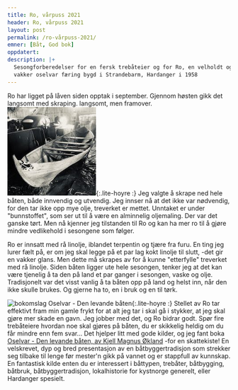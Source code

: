 ```yaml
---
title: Ro, vårpuss 2021
header: Ro, vårpuss 2021
layout: post
permalink: /ro-vårpuss-2021/
emner: [Båt, God bok]
oppdatert:
description: |+
  Sesongforberedelser for en fersk trebåteier og for Ro, en velholdt og
  vakker oselvar færing bygd i Strandebarm, Hardanger i 1958
---
```


Ro har ligget på låven siden opptak i september. Gjennom høsten gikk det langsomt med skraping. langsomt, men framover.  ![båten Ro på låven, skrapet ned](/assets/images/ro-ved-ro-på-låven.jpg){:.lite-hoyre :} Jeg valgte å skrape ned hele båten, både innvendig og utvendig. Jeg innser nå at det ikke var nødvendig, for den tar ikke opp mye olje, treverket er mettet. Unntaket er under "bunnstoffet", som ser ut til å være en alminnelig oljemaling. Der var det ganske tørt. Men nå kjenner jeg tilstanden til Ro og kan ha mer ro til å gjøre mindre vedlikehold i sesongene som følger.

Ro er innsatt med rå linolje, iblandet terpentin og tjære fra furu. En ting jeg lurer fælt på, er om jeg skal legge på et par lag kokt linolje til slutt, -det gir en vakker glans. Men dette må skrapes av for å kunne "etterfylle" treverket med rå linolje. Siden båten ligger ute hele sesongen, tenker jeg at det kan være tjenelig å ta den på land et par ganger i sesongen, vaske og olje. Tradisjonelt var det visst vanlig å ta båten opp på land og helst inn, når den ikke skulle brukes. Og gjerne ha to, en i bruk og en til tørk.

![bokomslag Oselvar - Den levande båten](/assets/images/bok-oselvar-den-levande-båten.jpg){:.lite-hoyre :} Stellet av Ro tar effektivt fram min gamle frykt for at alt jeg tar i skal gå i stykker, at jeg skal gjøre mer skade en gavn. Jeg jobber med det, og Ro bidrar godt. Spør fire trebåteiere hvordan noe skal gjøres på båten, du er skikkelig heldig om du får mindre enn fem svar... Det hjelper litt med gode kilder, og jeg fant boka [Oselvar - Den levande båten, av  Kjell Magnus Økland](https://skald.no/b%C3%B8ker/alle/oselvar/) -for en skattekiste! En   velskrevet, dyp og bred presentasjon av en båtbyggertradisjon som strekker seg tilbake til lenge før mester'n gikk på vannet og er stappfull av kunnskap. En fantastisk kilde enten du er interessert i båttypen, trebåter, båtbygging, båtbruk, båtbyggertradisjon, lokalhistorie for kystnorge generelt, eller Hardanger spesielt.
